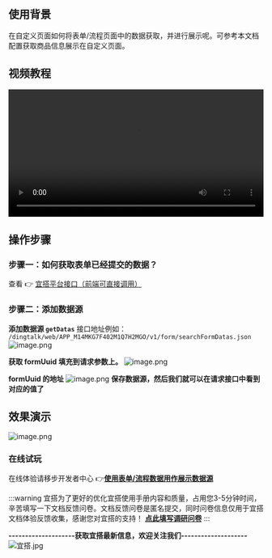 ## 使用背景
在自定义页面如何将表单/流程页面中的数据获取，并进行展示呢。可参考本文档配置获取商品信息展示在自定义页面。
## 视频教程

<video width="100%" controls>
  <source
    src="https://cloud.video.taobao.com/play/u/137701/p/1/d/hd/e/6/t/1/297651173248.mp4?auth_key=YXBwX2tleT04MDAwMDAwMTImYXV0aF9pbmZvPXsidGltZXN0YW1wRW5jcnlwdGVkIjoiNmQwNzRiMmRjMDVkOTM4NTk2MTQwOGFmNWY3ZDkwMmUifSZkdXJhdGlvbj0mdGltZXN0YW1wPTE2NDcyNTU4ODA="
  ></source>
</video>

## 操作步骤
### 步骤一：如何获取表单已经提交的数据？
查看 👉  [宜搭平台接口（前端可直接调用）](https://www.yuque.com/yida/support/aql605#936pox)
### 步骤二：添加数据源
**添加数据源 `getDatas`**
接口地址例如： `/dingtalk/web/APP_M14MKG7F402M1Q7H2MGO/v1/form/searchFormDatas.json`
![image.png](https://img.alicdn.com/imgextra/i3/O1CN012MKN7j1DiXlA8TftJ_!!6000000000250-2-tps-3582-2106.png)

**获取 formUuid 填充到请求参数上。**
![image.png](https://img.alicdn.com/imgextra/i1/O1CN01nixrU91wI7cXR5Ecu_!!6000000006284-2-tps-1908-881.png)

**formUuid 的地址**
![image.png](https://img.alicdn.com/imgextra/i2/O1CN01dn9Pf529VwZwP3nqw_!!6000000008074-2-tps-1900-877.png)
**保存数据源，然后我们就可以在请求接口中看到对应的值了**
## 效果演示
![image.png](https://img.alicdn.com/imgextra/i3/O1CN01Y7moX51SFtDSqMtbK_!!6000000002218-2-tps-1012-458.png)

### 在线试玩
在线体验请移步开发者中心 👉[**使用表单/流程数据用作展示数据源**](https://www.aliwork.com/developer/show-data)


:::warning
宜搭为了更好的优化宜搭使用手册内容和质量，占用您3-5分钟时间，辛苦填写一下文档反馈问卷。文档反馈问卷是匿名提交，同时问卷信息仅用于宜搭文档体验反馈收集，感谢您对宜搭的支持！
[**点此填写调研问卷**](https://www.aliwork.com/o/cesqwekd?ddtab=true)
:::


**--------------------获取宜搭最新信息，欢迎关注我们--------------------**
![宜搭.jpg](https://img.alicdn.com/imgextra/i4/O1CN01HT62eC1PinMhlldmG_!!6000000001875-0-tps-1800-1012.jpg)

